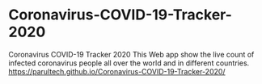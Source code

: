 # Coronavirus-COVID-19-Tracker-2020
Coronavirus COVID-19 Tracker 2020 This Web app show the live count of infected coronavirus people all over the world and in different countries.
https://parultech.github.io/Coronavirus-COVID-19-Tracker-2020/
